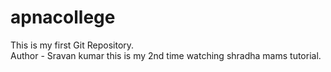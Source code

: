 # apnacollege
This is my first Git Repository.
<br>
Author - Sravan kumar
this is my 2nd time watching shradha mams tutorial.

